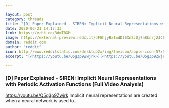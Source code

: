 ```yaml
---

layout: post
category: threads
title: "[D] Paper Explained - SIREN: Implicit Neural Representations with Periodic Activation Functions (Full Video Analysis)"
date: 2020-06-21 14:17:33
link: https://vrhk.co/3dmT0XM
image: https://external-preview.redd.it/oFGhjyBx1wdDlSXn2cDj7a8knrj2JCFRthTmO54Ju5Y.jpg?width=480&height=251.308900524&auto=webp&crop=480:251.308900524,smart&s=bb102831ef0ebd4f5397cccba2a8187863a92057
domain: reddit.com
author: "reddit"
icon: http://www.redditstatic.com/desktop2x/img/favicon/apple-icon-57x57.png
excerpt: "[<https://youtu.be/Q5g3p9Zwjrk>](<https://youtu.be/Q5g3p9Zwjrk>) Implicit neural representations are created when a neural network is used to..."

---
```


### [D] Paper Explained - SIREN: Implicit Neural Representations with Periodic Activation Functions (Full Video Analysis)

[<https://youtu.be/Q5g3p9Zwjrk>](<https://youtu.be/Q5g3p9Zwjrk>) Implicit neural representations are created when a neural network is used to...
